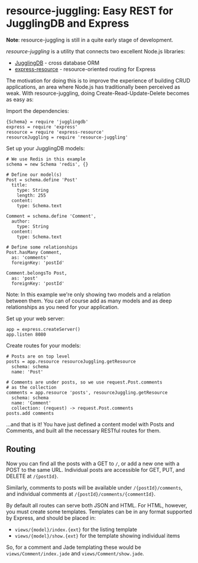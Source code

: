 resource-juggling: Easy REST for JugglingDB and Express
=======================================================

**Note**: resource-juggling is still in a quite early stage of development.

*resource-juggling* is a utility that connects two excellent Node.js libraries:

* [JugglingDB](https://github.com/1602/jugglingdb) - cross database ORM
* [express-resource](https://github.com/visionmedia/express-resource) - resource-oriented routing for Express

The motivation for doing this is to improve the experience of building CRUD applications, an area where Node.js has traditionally been perceived as weak. With resource-juggling, doing Create-Read-Update-Delete becomes as easy as:

Import the dependencies:

    {Schema} = require 'jugglingdb'
    express = require 'express'
    resource = require 'express-resource'
    resourceJuggling = require 'resource-juggling'

Set up your JugglingDB models:

    # We use Redis in this example
    schema = new Schema 'redis', {}

    # Define our model(s)
    Post = schema.define 'Post'
      title:
        type: String
        length: 255
      content:
        type: Schema.text

    Comment = schema.define 'Comment',
      author:
        type: String
      content:
        type: Schema.text

    # Define some relationships
    Post.hasMany Comment,
      as: 'comments'
      foreignKey: 'postId'

    Comment.belongsTo Post,
      as: 'post'
      foreignKey: 'postId'

Note: In this example we're only showing two models and a relation between them. You can of course add as many models and as deep relationships as you need for your application.

Set up your web server:

    app = express.createServer()
    app.listen 8080

Create routes for your models:

    # Posts are on top level
    posts = app.resource resourceJuggling.getResource
      schema: schema
      name: 'Post'

    # Comments are under posts, so we use request.Post.comments
    # as the collection
    comments = app.resource 'posts', resourceJuggling.getResource
      schema: schema
      name: 'Comment'
      collection: (request) -> request.Post.comments
    posts.add comments

...and that is it! You have just defined a content model with Posts and Comments, and built all the necessary RESTful routes for them.

## Routing

Now you can find all the posts with a GET to `/`, or add a new one with a POST to the same URL. Individual posts are accessible for GET, PUT, and DELETE at `/{postId}`.

Similarly, comments to posts will be available under `/{postId}/comments`, and individual comments at `/{postId}/comments/{commentId}`.

By default all routes can serve both JSON and HTML. For HTML, however, you must create some templates. Templates can be in any format supported by Express, and should be placed in:

* `views/{model}/index.{ext}` for the listing template
* `views/{model}/show.{ext}` for the template showing individual items

So, for a comment and Jade templating these would be `views/Comment/index.jade` and `views/Comment/show.jade`.
